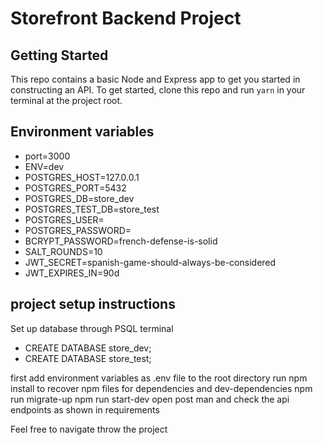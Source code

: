 # Storefront Backend Project

## Getting Started

This repo contains a basic Node and Express app to get you started in constructing an API. To get started, clone this repo and run `yarn` in your terminal at the project root.

## Environment variables

- port=3000
- ENV=dev
- POSTGRES_HOST=127.0.0.1
- POSTGRES_PORT=5432
- POSTGRES_DB=store_dev
- POSTGRES_TEST_DB=store_test
- POSTGRES_USER=<user>
- POSTGRES_PASSWORD=<password>
- BCRYPT_PASSWORD=french-defense-is-solid
- SALT_ROUNDS=10
- JWT_SECRET=spanish-game-should-always-be-considered
- JWT_EXPIRES_IN=90d

## project setup instructions

Set up database through PSQL terminal

- CREATE DATABASE store_dev;
- CREATE DATABASE store_test;

first add environment variables as .env file to the root directory
run npm install to recover npm files for dependencies and dev-dependencies
npm run migrate-up
npm run start-dev
open post man and check the api endpoints as shown in requirements

  Feel free to navigate throw the project
